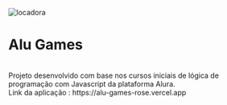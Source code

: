 ![locadora](https://github.com/user-attachments/assets/32cc89c8-edc3-4133-b532-f73320217ec4)
<h1>Alu Games</h1> <br>
Projeto desenvolvido com base nos cursos iniciais de lógica de programação com Javascript da plataforma Alura. <br>
Link da aplicação : https://alu-games-rose.vercel.app



